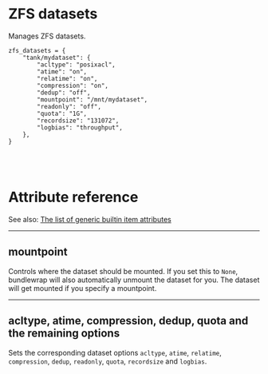 # ZFS datasets

Manages ZFS datasets.

    zfs_datasets = {
        "tank/mydataset": {
            "acltype": "posixacl",
            "atime": "on",
            "relatime": "on",
            "compression": "on",
            "dedup": "off",
            "mountpoint": "/mnt/mydataset",
            "readonly": "off",
            "quota": "1G",
            "recordsize": "131072",
            "logbias": "throughput",
        },
    }

<br><br>

# Attribute reference

See also: [The list of generic builtin item attributes](../repo/items.py.md#builtin-item-attributes)

<hr>

## mountpoint

Controls where the dataset should be mounted. If you set this to `None`,
bundlewrap will also automatically unmount the dataset for you. The dataset
will get mounted if you specify a mountpoint.

<hr>

## acltype, atime, compression, dedup, quota and the remaining options

Sets the corresponding dataset options `acltype`, `atime`, `relatime`, 
`compression`, `dedup`, `readonly`, `quota`, `recordsize` and `logbias`.
